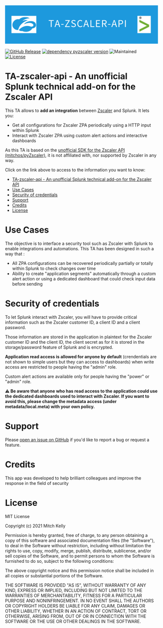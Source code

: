 <p align="center">
  <img src="https://github.com/LetMeR00t/TA-zscaler-api/blob/2792791749b11d38c32659592f11e9d6c788bf82/images/logo.png?raw=true" alt="Logo TA-zscaler-api"/>
</p>

[![GitHub Release](https://img.shields.io/github/release/LetMeR00t/TA-zscaler-api.svg)](https://github.com/LetMeR00t/TA-zscaler-api/releases/)
[![dependency pyzscaler version](https://img.shields.io/badge/dependency--version:pyzscaler-1.0.0-brightgreen)](https://github.com/mitchos/pyZscaler/tree/1.0.0)
![Maintained](https://img.shields.io/badge/Maintained%3F-yes-green.svg)
[![License](https://img.shields.io/github/license/LetMeR00t/TA-zscaler-api.svg)](https://github.com/LetMeR00t/TA-zscaler-api)

# TA-zscaler-api - An unofficial Splunk technical add-on for the Zscaler API

This TA allows to **add an integration** between [Zscaler](https://www.zscaler.com/) and Splunk. It lets you:
- Get all configurations for Zscaler ZPA periodically using a HTTP input within Splunk
- Interact with Zscaler ZPA using custom alert actions and interactive dashboards

As this TA is based on the [unofficial SDK for the Zscaler API (mitchos/pyZscaler)](https://github.com/mitchos/pyZscaler), it is not affiliated with, nor supported by Zscaler in any way.

Click on the link above to access to the information you want to know:
- [TA-zscaler-api - An unofficial Splunk technical add-on for the Zscaler API](#ta-zscaler-api---an-unofficial-splunk-technical-add-on-for-the-zscaler-api)
- [Use Cases](#use-cases)
- [Security of credentials](#security-of-credentials)
- [Support](#support)
- [Credits](#credits)
- [License](#license)


# Use Cases
The objective is to interface a security tool such as Zscaler with Splunk to enable integrations and automations. This TA has been designed in such a way that :
- All ZPA configurations can be recovered periodically partially or totally within Splunk to check changes over time
- Ability to create "application segments" automatically through a custom alert action or using a dedicated dashboard that could check input data before sending 

# Security of credentials
To let Splunk interact with Zscaler, you will have to provide critical information such as the Zscaler customer ID, a client ID and a client password. 

Those information are stored in the application in plaintext for the Zscaler customer ID and the client ID, the client secret as for it is stored in the storage/password feature of Splunk and is encrypted.

**Application read access is allowed for anyone by default** (crendentials are not shown to simple users but they can access to dashboards) when write access are restricted to people having the "admin" role.

Custom alert actions are available only for people having the "power" or "admin" role.

**⚠️ Be aware that anyone who has read access to the application could use the dedicated dashboards used to interact with Zscaler. If you want to avoid this, please change the metadata access (under metadata/local.meta) with your own policy.**

# Support
Please [open an issue on GitHub](https://github.com/LetMeR00t/TA-zscaler-api/issues) if you'd like to report a bug or request a feature.

# Credits
This app was developed to help brilliant colleagues and improve the response in the field of security

# License
MIT License

Copyright (c) 2021 Mitch Kelly

Permission is hereby granted, free of charge, to any person obtaining a copy of this software and associated documentation files (the "Software"), to deal in the Software without restriction, including without limitation the rights to use, copy, modify, merge, publish, distribute, sublicense, and/or sell copies of the Software, and to permit persons to whom the Software is furnished to do so, subject to the following conditions:

The above copyright notice and this permission notice shall be included in all copies or substantial portions of the Software.

THE SOFTWARE IS PROVIDED "AS IS", WITHOUT WARRANTY OF ANY KIND, EXPRESS OR IMPLIED, INCLUDING BUT NOT LIMITED TO THE WARRANTIES OF MERCHANTABILITY, FITNESS FOR A PARTICULAR PURPOSE AND NONINFRINGEMENT. IN NO EVENT SHALL THE AUTHORS OR COPYRIGHT HOLDERS BE LIABLE FOR ANY CLAIM, DAMAGES OR OTHER LIABILITY, WHETHER IN AN ACTION OF CONTRACT, TORT OR OTHERWISE, ARISING FROM, OUT OF OR IN CONNECTION WITH THE SOFTWARE OR THE USE OR OTHER DEALINGS IN THE SOFTWARE.